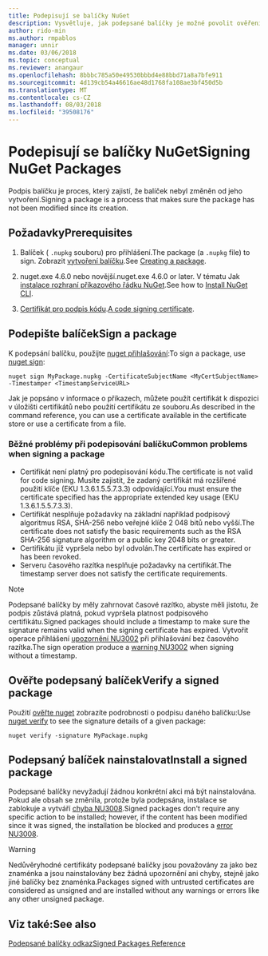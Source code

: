 ```yaml
---
title: Podepisují se balíčky NuGet
description: Vysvětluje, jak podepsané balíčky je možné povolit ověření obsahu, integrity.
author: rido-min
ms.author: rmpablos
manager: unnir
ms.date: 03/06/2018
ms.topic: conceptual
ms.reviewer: anangaur
ms.openlocfilehash: 8bbbc785a50e49530bbbd4e88bbd71a8a7bfe911
ms.sourcegitcommit: 4d139cb54a46616ae48d1768fa108ae3bf450d5b
ms.translationtype: MT
ms.contentlocale: cs-CZ
ms.lasthandoff: 08/03/2018
ms.locfileid: "39508176"
---
```

# <a name="signing-nuget-packages"></a><span data-ttu-id="a6823-103">Podepisují se balíčky NuGet</span><span class="sxs-lookup"><span data-stu-id="a6823-103">Signing NuGet Packages</span></span>

<span data-ttu-id="a6823-104">Podpis balíčku je proces, který zajistí, že balíček nebyl změněn od jeho vytvoření.</span><span class="sxs-lookup"><span data-stu-id="a6823-104">Signing a package is a process that makes sure the package has not been modified since its creation.</span></span>

## <a name="prerequisites"></a><span data-ttu-id="a6823-105">Požadavky</span><span class="sxs-lookup"><span data-stu-id="a6823-105">Prerequisites</span></span>

1. <span data-ttu-id="a6823-106">Balíček ( `.nupkg` souboru) pro přihlášení.</span><span class="sxs-lookup"><span data-stu-id="a6823-106">The package (a `.nupkg` file) to sign.</span></span> <span data-ttu-id="a6823-107">Zobrazit [vytvoření balíčku](creating-a-package.md).</span><span class="sxs-lookup"><span data-stu-id="a6823-107">See [Creating a package](creating-a-package.md).</span></span>

1. <span data-ttu-id="a6823-108">nuget.exe 4.6.0 nebo novější.</span><span class="sxs-lookup"><span data-stu-id="a6823-108">nuget.exe 4.6.0 or later.</span></span> <span data-ttu-id="a6823-109">V tématu Jak [instalace rozhraní příkazového řádku NuGet](../install-nuget-client-tools.md#nugetexe-cli).</span><span class="sxs-lookup"><span data-stu-id="a6823-109">See how to [Install NuGet CLI](../install-nuget-client-tools.md#nugetexe-cli).</span></span>

1. <span data-ttu-id="a6823-110">[Certifikát pro podpis kódu](../reference/signed-packages-reference.md#get-a-code-signing-certificate).</span><span class="sxs-lookup"><span data-stu-id="a6823-110">[A code signing certificate](../reference/signed-packages-reference.md#get-a-code-signing-certificate).</span></span>

## <a name="sign-a-package"></a><span data-ttu-id="a6823-111">Podepište balíček</span><span class="sxs-lookup"><span data-stu-id="a6823-111">Sign a package</span></span>

<span data-ttu-id="a6823-112">K podepsání balíčku, použijte [nuget přihlašování](../tools/cli-ref-sign.md):</span><span class="sxs-lookup"><span data-stu-id="a6823-112">To sign a package, use [nuget sign](../tools/cli-ref-sign.md):</span></span>

```cli
nuget sign MyPackage.nupkg -CertificateSubjectName <MyCertSubjectName> -Timestamper <TimestampServiceURL>
```

<span data-ttu-id="a6823-113">Jak je popsáno v informace o příkazech, můžete použít certifikát k dispozici v úložišti certifikátů nebo použití certifikátu ze souboru.</span><span class="sxs-lookup"><span data-stu-id="a6823-113">As described in the command reference, you can use a certificate available in the certificate store or use a certificate from a file.</span></span>

### <a name="common-problems-when-signing-a-package"></a><span data-ttu-id="a6823-114">Běžné problémy při podepisování balíčku</span><span class="sxs-lookup"><span data-stu-id="a6823-114">Common problems when signing a package</span></span>

- <span data-ttu-id="a6823-115">Certifikát není platný pro podepisování kódu.</span><span class="sxs-lookup"><span data-stu-id="a6823-115">The certificate is not valid for code signing.</span></span> <span data-ttu-id="a6823-116">Musíte zajistit, že zadaný certifikát má rozšířené použití klíče (EKU 1.3.6.1.5.5.7.3.3) odpovídající.</span><span class="sxs-lookup"><span data-stu-id="a6823-116">You must ensure the certificate specified has the appropriate extended key usage (EKU 1.3.6.1.5.5.7.3.3).</span></span>
- <span data-ttu-id="a6823-117">Certifikát nesplňuje požadavky na základní například podpisový algoritmus RSA, SHA-256 nebo veřejné klíče 2 048 bitů nebo vyšší.</span><span class="sxs-lookup"><span data-stu-id="a6823-117">The certificate does not satisfy the basic requirements such as the RSA SHA-256 signature algorithm or a public key 2048 bits or greater.</span></span>
- <span data-ttu-id="a6823-118">Certifikátu již vypršela nebo byl odvolán.</span><span class="sxs-lookup"><span data-stu-id="a6823-118">The certificate has expired or has been revoked.</span></span>
- <span data-ttu-id="a6823-119">Serveru časového razítka nesplňuje požadavky na certifikát.</span><span class="sxs-lookup"><span data-stu-id="a6823-119">The timestamp server does not satisfy the certificate requirements.</span></span>

> [!Note]
> <span data-ttu-id="a6823-120">Podepsané balíčky by měly zahrnovat časové razítko, abyste měli jistotu, že podpis zůstává platná, pokud vypršela platnost podpisového certifikátu.</span><span class="sxs-lookup"><span data-stu-id="a6823-120">Signed packages should include a timestamp to make sure the signature remains valid when the signing certificate has expired.</span></span> <span data-ttu-id="a6823-121">Vytvořit operace přihlášení [upozornění NU3002](../reference/errors-and-warnings/NU3002.md) při přihlašování bez časového razítka.</span><span class="sxs-lookup"><span data-stu-id="a6823-121">The sign operation produce a [warning NU3002](../reference/errors-and-warnings/NU3002.md) when signing without a timestamp.</span></span>

## <a name="verify-a-signed-package"></a><span data-ttu-id="a6823-122">Ověřte podepsaný balíček</span><span class="sxs-lookup"><span data-stu-id="a6823-122">Verify a signed package</span></span>

<span data-ttu-id="a6823-123">Použití [ověřte nuget](../tools/cli-ref-verify.md) zobrazíte podrobnosti o podpisu daného balíčku:</span><span class="sxs-lookup"><span data-stu-id="a6823-123">Use [nuget verify](../tools/cli-ref-verify.md) to see the signature details of a given package:</span></span>

```cli
nuget verify -signature MyPackage.nupkg
```

## <a name="install-a-signed-package"></a><span data-ttu-id="a6823-124">Podepsaný balíček nainstalovat</span><span class="sxs-lookup"><span data-stu-id="a6823-124">Install a signed package</span></span>

<span data-ttu-id="a6823-125">Podepsané balíčky nevyžadují žádnou konkrétní akci má být nainstalována. Pokud ale obsah se změnila, protože byla podepsána, instalace se zablokuje a vytváří [chyba NU3008](../reference/errors-and-warnings/NU3008.md).</span><span class="sxs-lookup"><span data-stu-id="a6823-125">Signed packages don't require any specific action to be installed; however, if the content has been modified since it was signed, the installation be blocked and produces a [error NU3008](../reference/errors-and-warnings/NU3008.md).</span></span>

> [!Warning]
> <span data-ttu-id="a6823-126">Nedůvěryhodné certifikáty podepsané balíčky jsou považovány za jako bez znaménka a jsou nainstalovány bez žádná upozornění ani chyby, stejně jako jiné balíčky bez znaménka.</span><span class="sxs-lookup"><span data-stu-id="a6823-126">Packages signed with untrusted certificates are considered as unsigned and are installed without any warnings or errors like any other unsigned package.</span></span>

## <a name="see-also"></a><span data-ttu-id="a6823-127">Viz také:</span><span class="sxs-lookup"><span data-stu-id="a6823-127">See also</span></span>

[<span data-ttu-id="a6823-128">Podepsané balíčky odkaz</span><span class="sxs-lookup"><span data-stu-id="a6823-128">Signed Packages Reference</span></span>](../reference/Signed-Packages-Reference.md)

